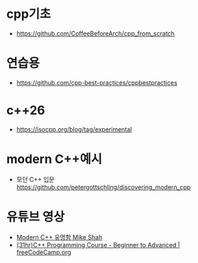 # cpp기초
- https://github.com/CoffeeBeforeArch/cpp_from_scratch

# 연습용
- https://github.com/cpp-best-practices/cppbestpractices

# c++26
- https://isocpp.org/blog/tag/experimental

# modern C++예시
- 모던 C++ 입문
https://github.com/petergottschling/discovering_modern_cpp

# 유튜브 영상
- [Modern C++ 유명함 Mike Shah](https://youtube.com/playlist?list=PLvv0ScY6vfd8j-tlhYVPYgiIyXduu6m-L&si=q8NcZEOdHd2KvOBr)
- [(31hr)C++ Programming Course - Beginner to Advanced | freeCodeCamp.org](https://youtu.be/8jLOx1hD3_o?si=5qBWwxb0cPopgjX5)

#